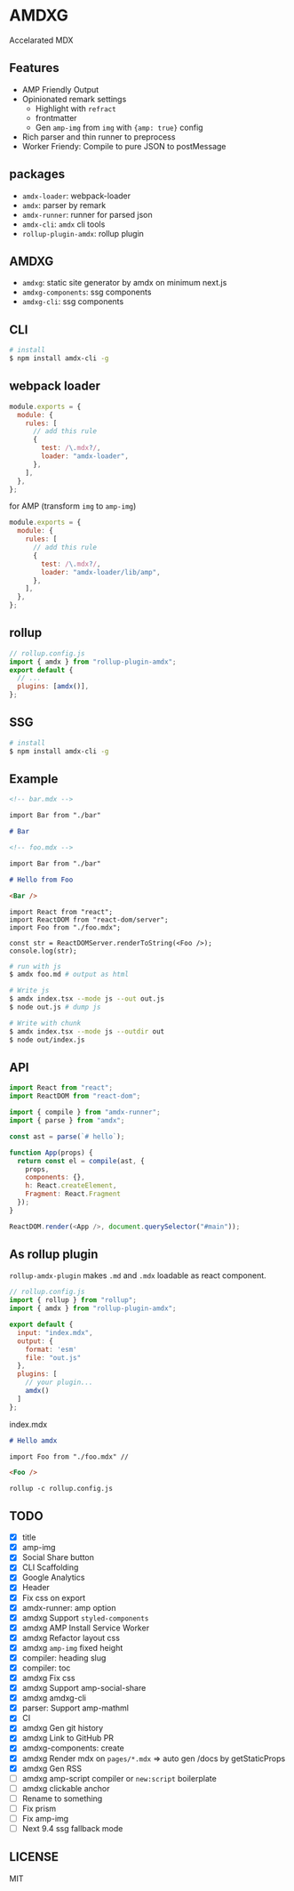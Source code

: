 # AMDXG

Accelarated MDX

## Features

- AMP Friendly Output
- Opinionated remark settings
  - Highlight with `refract`
  - frontmatter
  - Gen `amp-img` from `img` with `{amp: true}` config
- Rich parser and thin runner to preprocess
- Worker Friendy: Compile to pure JSON to postMessage

## packages

- `amdx-loader`: webpack-loader
- `amdx`: parser by remark
- `amdx-runner`: runner for parsed json
- `amdx-cli`: `amdx` cli tools
- `rollup-plugin-amdx`: rollup plugin

## AMDXG

- `amdxg`: static site generator by amdx on minimum next.js
- `amdxg-components`: ssg components
- `amdxg-cli`: ssg components

## CLI

```bash
# install
$ npm install amdx-cli -g
```

## webpack loader

```js
module.exports = {
  module: {
    rules: [
      // add this rule
      {
        test: /\.mdx?/,
        loader: "amdx-loader",
      },
    ],
  },
};
```

for AMP (transform `img` to `amp-img`)

```js
module.exports = {
  module: {
    rules: [
      // add this rule
      {
        test: /\.mdx?/,
        loader: "amdx-loader/lib/amp",
      },
    ],
  },
};
```

## rollup

```js
// rollup.config.js
import { amdx } from "rollup-plugin-amdx";
export default {
  // ...
  plugins: [amdx()],
};
```

## SSG

```bash
# install
$ npm install amdx-cli -g
```

## Example

```md
<!-- bar.mdx -->

import Bar from "./bar"

# Bar
```

```md
<!-- foo.mdx -->

import Bar from "./bar"

# Hello from Foo

<Bar />
```

```tsx
import React from "react";
import ReactDOM from "react-dom/server";
import Foo from "./foo.mdx";

const str = ReactDOMServer.renderToString(<Foo />);
console.log(str);
```

```bash
# run with js
$ amdx foo.md # output as html

# Write js
$ amdx index.tsx --mode js --out out.js
$ node out.js # dump js

# Write with chunk
$ amdx index.tsx --mode js --outdir out
$ node out/index.js
```

## API

```js
import React from "react";
import ReactDOM from "react-dom";

import { compile } from "amdx-runner";
import { parse } from "amdx";

const ast = parse(`# hello`);

function App(props) {
  return const el = compile(ast, {
    props,
    components: {},
    h: React.createElement,
    Fragment: React.Fragment
  });
}

ReactDOM.render(<App />, document.querySelector("#main"));
```

## As rollup plugin

`rollup-amdx-plugin` makes `.md` and `.mdx` loadable as react component.

```js
// rollup.config.js
import { rollup } from "rollup";
import { amdx } from "rollup-plugin-amdx";

export default {
  input: "index.mdx",
  output: {
    format: 'esm'
    file: "out.js"
  },
  plugins: [
    // your plugin...
    amdx()
  ]
};
```

index.mdx

```md
# Hello amdx

import Foo from "./foo.mdx" //

<Foo />
```

`rollup -c rollup.config.js`

## TODO

- [x] title
- [x] amp-img
- [x] Social Share button
- [x] CLI Scaffolding
- [x] Google Analytics
- [x] Header
- [x] Fix css on export
- [x] amdx-runner: amp option
- [x] amdxg Support `styled-components`
- [x] amdxg AMP Install Service Worker
- [x] amdxg Refactor layout css
- [x] amdxg `amp-img` fixed height
- [x] compiler: heading slug
- [x] compiler: toc
- [x] amdxg Fix css
- [x] amdxg Support amp-social-share
- [x] amdxg amdxg-cli
- [x] parser: Support amp-mathml
- [x] CI
- [x] amdxg Gen git history
- [x] amdxg Link to GitHub PR
- [x] amdxg-components: create
- [x] amdxg Render mdx on `pages/*.mdx` => auto gen /docs by getStaticProps
- [x] amdxg Gen RSS
- [ ] amdxg amp-script compiler or `new:script` boilerplate
- [ ] amdxg clickable anchor
- [ ] Rename to something
- [ ] Fix prism
- [ ] Fix amp-img
- [ ] Next 9.4 ssg fallback mode

## LICENSE

MIT
